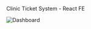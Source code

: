 Clinic Ticket System - React FE

![Dashboard](http://frontend-developer.ru/github/clinic-dashboard/clinic-page.png)
